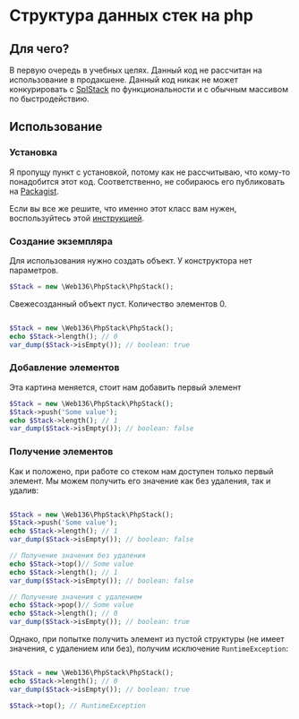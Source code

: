 # Структура данных стек на php

## Для чего?

В первую очередь в учебных целях.
Данный код не рассчитан на использование в продакшене.
Данный код никак не может конкурировать с [SplStack](https://www.php.net/manual/ru/class.splstack.php) по функциональности и с обычным массивом по быстродействию.

## Использование

### Установка

Я пропущу пункт с установкой, потому как не рассчитываю, что кому-то понадобится этот код. Соответственно, не собираюсь его публиковать на [Packagist](https://packagist.org/).

Если вы все же решите, что именно этот класс вам нужен, воспользуйтесь этой [инструкцией](https://getcomposer.org/doc/05-repositories.md#loading-a-package-from-a-vcs-repository).

### Создание экземпляра
Для использования нужно создать объект. У конструктора нет параметров.
```php
$Stack = new \Web136\PhpStack\PhpStack();
```

Свежесозданный объект пуст. Количество элементов 0.

```php

$Stack = new \Web136\PhpStack\PhpStack();
echo $Stack->length(); // 0
var_dump($Stack->isEmpty()); // boolean: true

```

### Добавление элементов

Эта картина меняется, стоит нам добавить первый элемент
```php
$Stack = new \Web136\PhpStack\PhpStack();
$Stack->push('Some value');
echo $Stack->length(); // 1
var_dump($Stack->isEmpty()); // boolean: false
```

### Получение элементов

Как и положено, при работе со стеком нам доступен только первый элемент. Мы можем получить его значение как без удаления, так и удалив:

```php

$Stack = new \Web136\PhpStack\PhpStack();
$Stack->push('Some value');
echo $Stack->length(); // 1
var_dump($Stack->isEmpty()); // boolean: false

// Получение значения без удаления
echo $Stack->top()// Some value
echo $Stack->length(); // 1
var_dump($Stack->isEmpty()); // boolean: false

// Получение значения с удалением
echo $Stack->pop()// Some value
echo $Stack->length(); // 0
var_dump($Stack->isEmpty()); // boolean: true

```

Однако, при попытке получить элемент из пустой структуры (не имеет значения, с удалением или без), получим исключение ```RuntimeException```:

```php

$Stack = new \Web136\PhpStack\PhpStack();
echo $Stack->length(); // 0
var_dump($Stack->isEmpty()); // boolean: true

$Stack->top(); // RuntimeException

```
